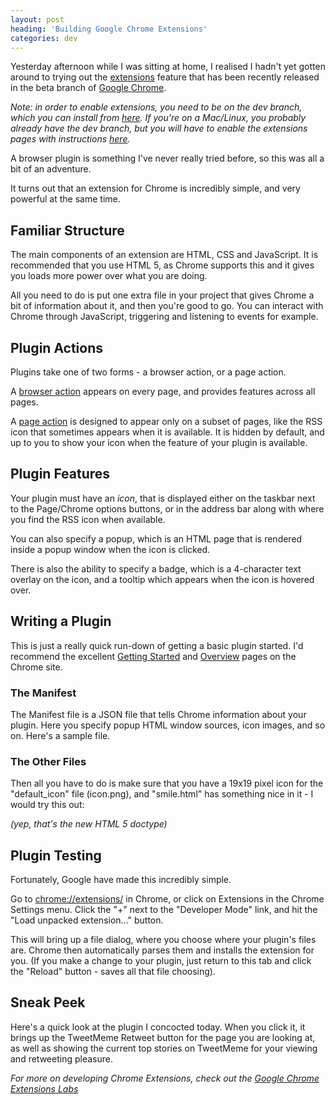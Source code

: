 ```yaml
---
layout: post
heading: 'Building Google Chrome Extensions'
categories: dev
---
```


Yesterday afternoon while I was sitting at home, I realised I hadn't yet gotten around to trying out the [extensions](https://chrome.google.com/extensions) feature that has been recently released in the beta branch of [Google Chrome](http://www.google.com/chrome).

<!-- Replace missing image from http://media.chris-alexander.co.uk/wp-content/uploads/2009/12/chrome.png -->

*Note: in order to enable extensions, you need to be on the dev branch, which you can install from [here](http://www.google.com/landing/chrome/beta/). If you're on a Mac/Linux, you probably already have the dev branch, but you will have to enable the extensions pages with instructions [here](https://web.archive.org/web/20160211031928/https://grack.com/blog/2009/12/08/re-enable-install-button-for-mac-chrome-extensions/).*

A browser plugin is something I've never really tried before, so this was all a bit of an adventure.

It turns out that an extension for Chrome is incredibly simple, and very powerful at the same time.

## Familiar Structure

The main components of an extension are HTML, CSS and JavaScript. It is recommended that you use HTML 5, as Chrome supports this and it gives you loads more power over what you are doing.

All you need to do is put one extra file in your project that gives Chrome a bit of information about it, and then you're good to go. You can interact with Chrome through JavaScript, triggering and listening to events for example.

## Plugin Actions

Plugins take one of two forms - a browser action, or a page action.

A [browser action](http://code.google.com/chrome/extensions/browserAction.html) appears on every page, and provides features across all pages.

A [page action](http://code.google.com/chrome/extensions/pageAction.html) is designed to appear only on a subset of pages, like the RSS icon that sometimes appears when it is available. It is hidden by default, and up to you to show your icon when the feature of your plugin is available.

## Plugin Features

Your plugin must have an *icon*, that is displayed either on the taskbar next to the Page/Chrome options buttons, or in the address bar along with where you find the RSS icon when available.

You can also specify a popup, which is an HTML page that is rendered inside a popup window when the icon is clicked.

There is also the ability to specify a badge, which is a 4-character text overlay on the icon, and a tooltip which appears when the icon is hovered over.

## Writing a Plugin

This is just a really quick run-down of getting a basic plugin started. I'd recommend the excellent [Getting Started](http://code.google.com/chrome/extensions/getstarted.html) and [Overview](http://code.google.com/chrome/extensions/overview.html) pages on the Chrome site.

### The Manifest

The Manifest file is a JSON file that tells Chrome information about your plugin. Here you specify popup HTML window sources, icon images, and so on. Here's a sample file.

### The Other Files

Then all you have to do is make sure that you have a 19x19 pixel icon for the "default_icon" file (icon.png), and "smile.html" has something nice in it - I would try this out:

*(yep, that's the new HTML 5 doctype)*

## Plugin Testing

Fortunately, Google have made this incredibly simple.

Go to [chrome://extensions/](chrome://extensions/) in Chrome, or click on Extensions in the Chrome Settings menu. Click the "+" next to the "Developer Mode" link, and hit the "Load unpacked extension..." button.

This will bring up a file dialog, where you choose where your plugin's files are. Chrome then automatically parses them and installs the extension for you. (If you make a change to your plugin, just return to this tab and click the "Reload" button - saves all that file choosing).

## Sneak Peek

Here's a quick look at the plugin I concocted today. When you click it, it brings up the TweetMeme Retweet button for the page you are looking at, as well as showing the current top stories on TweetMeme for your viewing and retweeting pleasure.

<!-- Replace missing image from http://media.chris-alexander.co.uk/wp-content/uploads/2009/12/plugin.png -->

*For more on developing Chrome Extensions, check out the [Google Chrome Extensions Labs](http://code.google.com/chrome/extensions/)*
